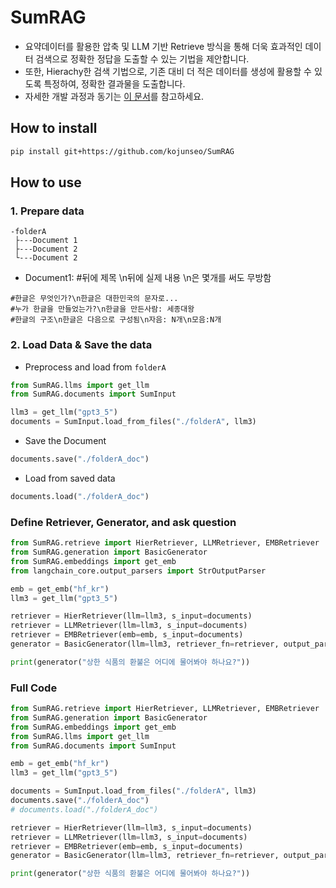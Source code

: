 # SumRAG
* 요약데이터를 활용한 압축 및 LLM 기반 Retrieve 방식을 통해 더욱 효과적인 데이터 검색으로 정확한 정답을 도출할 수 있는 기법을 제안합니다.
* 또한, Hierachy한 검색 기법으로, 기존 대비 더 적은 데이터를 생성에 활용할 수 있도록 특정하여, 정확한 결과물을 도출합니다.
* 자세한 개발 과정과 동기는 [이 문서]("./PD.md")를 참고하세요.

## How to install
```bash
pip install git+https://github.com/kojunseo/SumRAG
```

## How to use
### 1. Prepare data
```
-folderA
 ├---Document 1
 ├---Document 2
 └---Document 2 
```

* Document1: #뒤에 제목 \n뒤에 실제 내용 \n은 몇개를 써도 무방함
```
#한글은 무엇인가?\n한글은 대한민국의 문자로...
#누가 한글을 만들었는가?\n한글을 만든사람: 세종대왕
#한글의 구조\n한글은 다음으로 구성됨\n자음: N개\n모음:N개
```

### 2. Load Data & Save the data
* Preprocess and load from `folderA`
```python
from SumRAG.llms import get_llm
from SumRAG.documents import SumInput

llm3 = get_llm("gpt3_5")
documents = SumInput.load_from_files("./folderA", llm3)
```

* Save the Document
```python
documents.save("./folderA_doc")
```

* Load from saved data
```python
documents.load("./folderA_doc")
```

### Define Retriever, Generator, and ask question
```python
from SumRAG.retrieve import HierRetriever, LLMRetriever, EMBRetriever
from SumRAG.generation import BasicGenerator
from SumRAG.embeddings import get_emb
from langchain_core.output_parsers import StrOutputParser

emb = get_emb("hf_kr")
llm3 = get_llm("gpt3_5")

retriever = HierRetriever(llm=llm3, s_input=documents)
retriever = LLMRetriever(llm=llm3, s_input=documents)
retriever = EMBRetriever(emb=emb, s_input=documents)
generator = BasicGenerator(llm=llm3, retriever_fn=retriever, output_parser=StrOutputParser())

print(generator("상한 식품의 환불은 어디에 물어봐야 하나요?"))
```

### Full Code
```python
from SumRAG.retrieve import HierRetriever, LLMRetriever, EMBRetriever
from SumRAG.generation import BasicGenerator
from SumRAG.embeddings import get_emb
from SumRAG.llms import get_llm
from SumRAG.documents import SumInput

emb = get_emb("hf_kr")
llm3 = get_llm("gpt3_5")

documents = SumInput.load_from_files("./folderA", llm3)
documents.save("./folderA_doc")
# documents.load("./folderA_doc")

retriever = HierRetriever(llm=llm3, s_input=documents)
retriever = LLMRetriever(llm=llm3, s_input=documents)
retriever = EMBRetriever(emb=emb, s_input=documents)
generator = BasicGenerator(llm=llm3, retriever_fn=retriever, output_parser=StrOutputParser())

print(generator("상한 식품의 환불은 어디에 물어봐야 하나요?"))
```